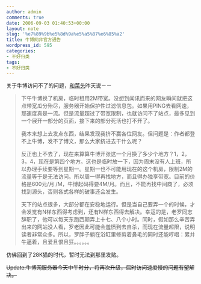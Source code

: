 ```yaml
---
author: admin
comments: true
date: 2006-09-03 01:40:53+00:00
layout: note
slug: '%e7%89%9b%e5%8d%9a%e5%a5%87%e6%85%a2'
title: 牛博网非官方通告
wordpress_id: 595
categories:
- 不好归类
tags:
- 不好归类
---
```


关于牛博访问不了的问题，[和菜头](http://www.hecaitou.net)昨天说－－



<blockquote>下午牛博换了机房，临时租用2M带宽。没想到闻讯而来的网友瞬间就把这点带宽瓜分殆尽，服务器开始保护性过滤信息包。如果用PING去看网速，那速度真是一流。但是流量超过了带宽限制，也就访问不了站点，最多见到一个展开一部分的页面，接下来的部分死活也打不开了。

我本来想上去发点东西，结果发现我挤不赢各位网友。但问题是：作者都登不上牛博，发不了博文，那么大家挤进去干什么呢？

反正也上不去了，现在来算算牛博开张这一个月换了多少个地方？1，2，3，4，现在是第四个地方。这也是临时放一下，因为周末没有人上班，所以办理手续要等到星期一。星期一也不可能用现在的这个机房，限制2M的流量等于是无法访问。所以周一得再找地方，而且得办独享带宽。目前的价格是600元/月 /M，牛博起码得要4M/月。而且，不能再找中间商了，必须找到源头，否则各式各样的破事还会发生。

天下的站点很多，大部分都在安稳地运行。但是当自己要弄一个的时候，才会发觉有N样东西得考虑到，还有N样东西得去解决。幸运的是，老罗同志辞职了，他可以每天东跑西颠弄上十七、八个小时。同时，假如那么辛苦弄出来的网站没人看，罗老因此可能会羞愤到去自杀，而现在流量超限，说明读者非常众多。所以，罗胖子躺在浴缸里修剪着鼻毛的同时还能哼唱：累并牛逼着，且爱且恨且狂。。。。。。</blockquote>





仿佛回到了28K猫的时代，暂时无法到那里发贴。

<del>Update:牛博网服务器今天中午时分，将再次升级，届时访问速度慢的问题有望解决。</del>
